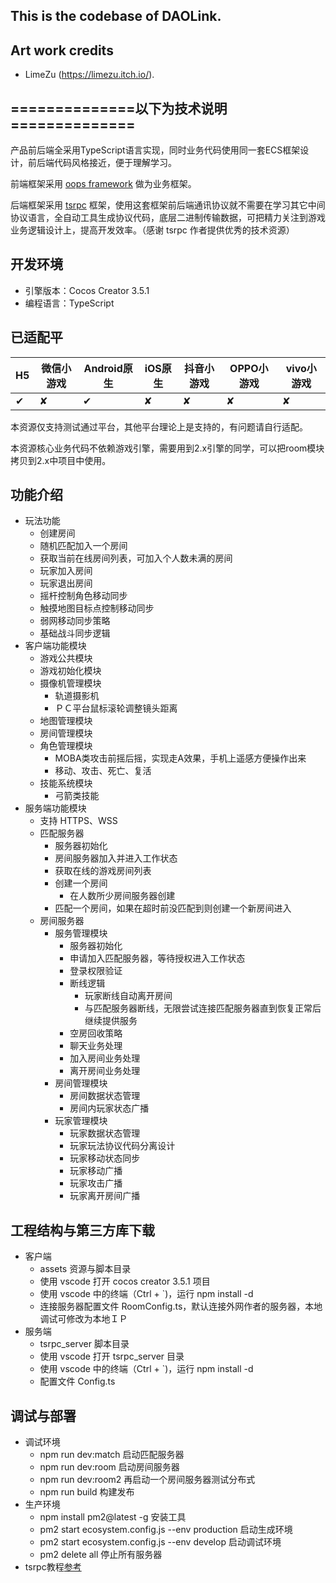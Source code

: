## This is the codebase of DAOLink.

## Art work credits
- LimeZu (https://limezu.itch.io/).





## ==============以下为技术说明==============

产品前后端全采用TypeScript语言实现，同时业务代码使用同一套ECS框架设计，前后端代码风格接近，便于理解学习。

前端框架采用 [oops framework](https://store.cocos.com/app/detail/3558) 做为业务框架。

后端框架采用 [tsrpc](https://tsrpc.cn/) 框架，使用这套框架前后端通讯协议就不需要在学习其它中间协议语言，全自动工具生成协议代码，底层二进制传输数据，可把精力关注到游戏业务逻辑设计上，提高开发效率。（感谢 tsrpc 作者提供优秀的技术资源）

## 开发环境
- 引擎版本：Cocos Creator 3.5.1
- 编程语言：TypeScript

## 已适配平

| H5  | 微信小游戏 | Android原生 | iOS原生 | 抖音小游戏 | OPPO小游戏 | vivo小游戏 |
| --- | ---------- | ----------- | ------- | ---------- | ---------- | ---------- |
| ✔   | ✘          | ✔           | ✘       | ✘          | ✘          | ✘          |

本资源仅支持测试通过平台，其他平台理论上是支持的，有问题请自行适配。

本资源核心业务代码不依赖游戏引擎，需要用到2.x引擎的同学，可以把room模块拷贝到2.x中项目中使用。

## 功能介绍
- 玩法功能
    - 创建房间
    - 随机匹配加入一个房间
    - 获取当前在线房间列表，可加入个人数未满的房间
    - 玩家加入房间
    - 玩家退出房间
    - 摇杆控制角色移动同步
    - 触摸地图目标点控制移动同步
    - 弱网移动同步策略
    - 基础战斗同步逻辑
- 客户端功能模块
    - 游戏公共模块
    - 游戏初始化模块
    - 摄像机管理模块
        - 轨道摄影机
        - ＰＣ平台鼠标滚轮调整镜头距离
    - 地图管理模块
    - 房间管理模块
    - 角色管理模块
        - MOBA类攻击前摇后摇，实现走A效果，手机上遥感方便操作出来
        - 移动、攻击、死亡、复活
    - 技能系统模块
        - 弓箭类技能
- 服务端功能模块
    - 支持 HTTPS、WSS
    - 匹配服务器
        - 服务器初始化
        - 房间服务器加入并进入工作状态
        - 获取在线的游戏房间列表
        - 创建一个房间
            - 在人数所少房间服务器创建
        - 匹配一个房间，如果在超时前没匹配到则创建一个新房间进入
    - 房间服务器
        - 服务管理模块
            - 服务器初始化
            - 申请加入匹配服务器，等待授权进入工作状态
            - 登录权限验证
            - 断线逻辑
                - 玩家断线自动离开房间
                - 与匹配服务器断线，无限尝试连接匹配服务器直到恢复正常后继续提供服务
            - 空房回收策略
            - 聊天业务处理
            - 加入房间业务处理
            - 离开房间业务处理
        - 房间管理模块
            - 房间数据状态管理
            - 房间内玩家状态广播
        - 玩家管理模块
            - 玩家数据状态管理
            - 玩家玩法协议代码分离设计
            - 玩家移动状态同步
            - 玩家移动广播
            - 玩家攻击广播
            - 玩家离开房间广播

## 工程结构与第三方库下载
- 客户端
    - assets 资源与脚本目录
    - 使用 vscode 打开 cocos creator 3.5.1 项目
    - 使用 vscode 中的终端（Ctrl + `)，运行 npm install -d
    - 连接服务器配置文件 RoomConfig.ts，默认连接外网作者的服务器，本地调试可修改为本地ＩＰ
- 服务端
    - tsrpc_server 脚本目录
    - 使用 vscode 打开 tsrpc_server 目录
    - 使用 vscode 中的终端（Ctrl + `)，运行 npm install -d
    - 配置文件 Config.ts

## 调试与部署
- 调试环境
    - npm run dev:match 启动匹配服务器
    - npm run dev:room 启动房间服务器
    - npm run dev:room2 再启动一个房间服务器测试分布式
    - npm run build 构建发布
- 生产环境
    - npm install pm2@latest -g 安装工具
    - pm2 start ecosystem.config.js --env production 启动生成环境
    - pm2 start ecosystem.config.js --env develop 启动调试环境
    - pm2 delete all 停止所有服务器
- tsrpc教程[参考](https://tsrpc.cn/)
